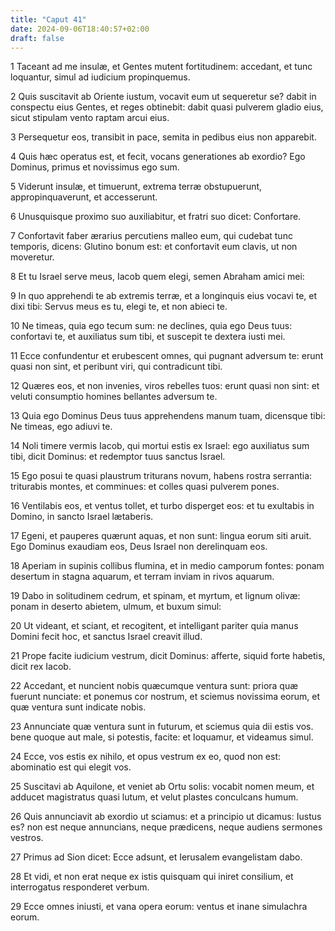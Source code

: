 ```yaml
---
title: "Caput 41"
date: 2024-09-06T18:40:57+02:00
draft: false
---
```




1 Taceant ad me insulæ, et Gentes mutent fortitudinem: accedant, et tunc loquantur, simul ad iudicium propinquemus.

2 Quis suscitavit ab Oriente iustum, vocavit eum ut sequeretur se? dabit in conspectu eius Gentes, et reges obtinebit: dabit quasi pulverem gladio eius, sicut stipulam vento raptam arcui eius.

3 Persequetur eos, transibit in pace, semita in pedibus eius non apparebit.

4 Quis hæc operatus est, et fecit, vocans generationes ab exordio? Ego Dominus, primus et novissimus ego sum.

5 Viderunt insulæ, et timuerunt, extrema terræ obstupuerunt, appropinquaverunt, et accesserunt.

6 Unusquisque proximo suo auxiliabitur, et fratri suo dicet: Confortare.

7 Confortavit faber ærarius percutiens malleo eum, qui cudebat tunc temporis, dicens: Glutino bonum est: et confortavit eum clavis, ut non moveretur.

8 Et tu Israel serve meus, Iacob quem elegi, semen Abraham amici mei:

9 In quo apprehendi te ab extremis terræ, et a longinquis eius vocavi te, et dixi tibi: Servus meus es tu, elegi te, et non abieci te.

10 Ne timeas, quia ego tecum sum: ne declines, quia ego Deus tuus: confortavi te, et auxiliatus sum tibi, et suscepit te dextera iusti mei.

11 Ecce confundentur et erubescent omnes, qui pugnant adversum te: erunt quasi non sint, et peribunt viri, qui contradicunt tibi.

12 Quæres eos, et non invenies, viros rebelles tuos: erunt quasi non sint: et veluti consumptio homines bellantes adversum te.

13 Quia ego Dominus Deus tuus apprehendens manum tuam, dicensque tibi: Ne timeas, ego adiuvi te.

14 Noli timere vermis Iacob, qui mortui estis ex Israel: ego auxiliatus sum tibi, dicit Dominus: et redemptor tuus sanctus Israel.

15 Ego posui te quasi plaustrum triturans novum, habens rostra serrantia: triturabis montes, et comminues: et colles quasi pulverem pones.

16 Ventilabis eos, et ventus tollet, et turbo disperget eos: et tu exultabis in Domino, in sancto Israel lætaberis.

17 Egeni, et pauperes quærunt aquas, et non sunt: lingua eorum siti aruit. Ego Dominus exaudiam eos, Deus Israel non derelinquam eos.

18 Aperiam in supinis collibus flumina, et in medio camporum fontes: ponam desertum in stagna aquarum, et terram inviam in rivos aquarum.

19 Dabo in solitudinem cedrum, et spinam, et myrtum, et lignum olivæ: ponam in deserto abietem, ulmum, et buxum simul:

20 Ut videant, et sciant, et recogitent, et intelligant pariter quia manus Domini fecit hoc, et sanctus Israel creavit illud.

21 Prope facite iudicium vestrum, dicit Dominus: afferte, siquid forte habetis, dicit rex Iacob.

22 Accedant, et nuncient nobis quæcumque ventura sunt: priora quæ fuerunt nunciate: et ponemus cor nostrum, et sciemus novissima eorum, et quæ ventura sunt indicate nobis.

23 Annunciate quæ ventura sunt in futurum, et sciemus quia dii estis vos. bene quoque aut male, si potestis, facite: et loquamur, et videamus simul.

24 Ecce, vos estis ex nihilo, et opus vestrum ex eo, quod non est: abominatio est qui elegit vos.

25 Suscitavi ab Aquilone, et veniet ab Ortu solis: vocabit nomen meum, et adducet magistratus quasi lutum, et velut plastes conculcans humum.

26 Quis annunciavit ab exordio ut sciamus: et a principio ut dicamus: Iustus es? non est neque annuncians, neque prædicens, neque audiens sermones vestros.

27 Primus ad Sion dicet: Ecce adsunt, et Ierusalem evangelistam dabo.

28 Et vidi, et non erat neque ex istis quisquam qui iniret consilium, et interrogatus responderet verbum.

29 Ecce omnes iniusti, et vana opera eorum: ventus et inane simulachra eorum.

